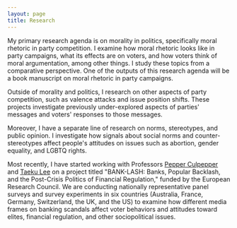 ```yaml
---
layout: page
title: Research
---
```


My primary research agenda is on morality in politics, specifically moral rhetoric in party competition. I examine how moral rhetoric looks like in party campaigns, what its effects are on voters, and how voters think of moral argumentation, among other things. I study these topics from a comparative perspective. One of the outputs of this research agenda will be a book manuscript on moral rhetoric in party campaigns.

Outside of morality and politics, I research on other aspects of party competition, such as valence attacks and issue position shifts. These projects investigate previously under-explored aspects of parties' messages and voters' responses to those messages. 

Moreover, I have a separate line of research on norms, stereotypes, and public opinion. I investigate how signals about social norms and counter-stereotypes affect people's attitudes on issues such as abortion, gender equality, and LGBTQ rights.

Most recently, I have started working with Professors [Pepper Culpepper](http://www.pepperculpepper.net) and [Taeku Lee](https://polisci.berkeley.edu/people/person/taeku-lee) on a project titled "BANK-LASH: Banks, Popular Backlash, and the Post-Crisis Politics of Financial Regulation," funded by the European Research Council. We are conducting nationally representative panel surveys and survey experiments in six countries (Australia, France, Germany, Switzerland, the UK, and the US) to examine how different media frames on banking scandals affect voter behaviors and attitudes toward elites, financial regulation, and other sociopolitical issues.
